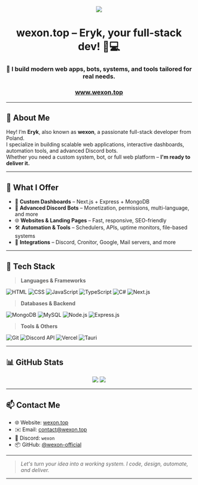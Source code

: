 <h1 align="center">
    <img src="https://readme-typing-svg.herokuapp.com/?font=Righteous&size=35&center=true&vCenter=true&width=500&height=70&duration=4000&lines=wexon+:);+Welcome+to+my+profile!;" />
</h1>

<h1 align="center">wexon.top – Eryk, your full-stack dev! 🥸💻</h1>
<h3 align="center">🚀 I build modern web apps, bots, systems, and tools tailored for real needs.</h3>
<h3 align="center"><a href="https://wexon.top" target="_blank">www.wexon.top</a></h3>

---

## 🧠 About Me

Hey! I’m **Eryk**, also known as **wexon**, a passionate full-stack developer from Poland.  
I specialize in building scalable web applications, interactive dashboards, automation tools, and advanced Discord bots.  
Whether you need a custom system, bot, or full web platform – **I'm ready to deliver it.**

---

## 💼 What I Offer

- 🔧 **Custom Dashboards** – Next.js + Express + MongoDB
- 🤖 **Advanced Discord Bots** – Monetization, permissions, multi-language, and more
- 🌐 **Websites & Landing Pages** – Fast, responsive, SEO-friendly
- 🛠️ **Automation & Tools** – Schedulers, APIs, uptime monitors, file-based systems
- 🧩 **Integrations** – Discord, Cronitor, Google, Mail servers, and more

---

## 🧰 Tech Stack

> **Languages & Frameworks**

![HTML](https://img.shields.io/badge/-HTML-E34F26?logo=html5&logoColor=white)
![CSS](https://img.shields.io/badge/-CSS-1572B6?logo=css3&logoColor=white)
![JavaScript](https://img.shields.io/badge/-JavaScript-F7DF1E?logo=javascript&logoColor=black)
![TypeScript](https://img.shields.io/badge/-TypeScript-3178C6?logo=typescript&logoColor=white)
![C#](https://img.shields.io/badge/-CSharp-239120?logo=csharp&logoColor=white)
![Next.js](https://img.shields.io/badge/-Next.js-000000?logo=nextdotjs&logoColor=white)

> **Databases & Backend**

![MongoDB](https://img.shields.io/badge/-MongoDB-47A248?logo=mongodb&logoColor=white)
![MySQL](https://img.shields.io/badge/-MySQL-4479A1?logo=mysql&logoColor=white)
![Node.js](https://img.shields.io/badge/-Node.js-339933?logo=nodedotjs&logoColor=white)
![Express.js](https://img.shields.io/badge/-Express.js-000000?logo=express&logoColor=white)

> **Tools & Others**

![Git](https://img.shields.io/badge/-Git-F05032?logo=git&logoColor=white)
![Discord API](https://img.shields.io/badge/-Discord-5865F2?logo=discord&logoColor=white)
![Vercel](https://img.shields.io/badge/-Vercel-000000?logo=vercel&logoColor=white)
![Tauri](https://img.shields.io/badge/-Tauri-FFC131?logo=tauri&logoColor=black)

---

## 📊 GitHub Stats

<p align="center">
  <img src="https://github-readme-stats.vercel.app/api?username=wexonv&show_icons=true&theme=radical&border_radius=10" />
  <img src="https://github-readme-stats.vercel.app/api/top-langs/?username=wexonv&layout=compact&theme=radical" />
</p>

---

## 📫 Contact Me

- 🌐 Website: [wexon.top](https://wexon.top)
- ✉️ Email: contact@wexon.top
- 💬 Discord: `wexon`  
- 📦 GitHub: [@wexon-official](https://github.com/wexon-official)

---

> *Let's turn your idea into a working system. I code, design, automate, and deliver.*

---

